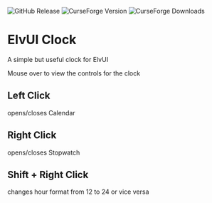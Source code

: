 ![GitHub Release](https://img.shields.io/github/v/release/thomasdye/ElvUI_Clock?style=for-the-badge&logo=github)
![CurseForge Version](https://img.shields.io/curseforge/v/1023158?style=for-the-badge&logo=curseforge)
![CurseForge Downloads](https://img.shields.io/curseforge/dt/1023158?style=for-the-badge&logo=curseforge)


# ElvUI Clock
A simple but useful clock for ElvUI

Mouse over to view the controls for the clock

## Left Click
opens/closes Calendar

## Right Click
opens/closes Stopwatch

## Shift + Right Click
changes hour format from 12 to 24 or vice versa
